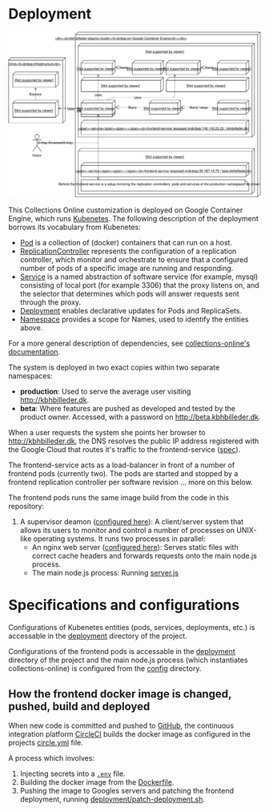 # Deployment

![Deployment Diagram](https://raw.githubusercontent.com/CopenhagenCityArchives/kbh-billeder/master/docs/deployment-diagram.svg)

This Collections Online customization is deployed on Google Container Engine,
which runs [Kubenetes](https://kubernetes.io/). The following description of the
deployment borrows its vocabulary from Kubenetes:

- [Pod](https://kubernetes.io/docs/api-reference/v1.5/#pod-v1)
  is a collection of (docker) containers that can run on a host.
- [ReplicationController](https://kubernetes.io/docs/api-reference/v1.5/#replicationcontroller-v1)
  represents the configuration of a replication controller, which monitor and
  orchestrate to ensure that a configured number of pods of a specific image are
  running and responding.
- [Service](https://kubernetes.io/docs/api-reference/v1.5/#service-v1)
  is a named abstraction of software service (for example, mysql) consisting of
  local port (for example 3306) that the proxy listens on, and the selector that
  determines which pods will answer requests sent through the proxy.
- [Deployment](https://kubernetes.io/docs/api-reference/v1.5/#deployment-v1beta1)
  enables declarative updates for Pods and ReplicaSets.
- [Namespace](https://kubernetes.io/docs/api-reference/v1.5/#namespace-v1)
  provides a scope for Names, used to identify the entities above.

For a more general description of dependencies, see
[collections-online's documentation](https://github.com/collections-online/collections-online/blob/master/docs/DEPENDENCIES.md).

The system is deployed in two exact copies within two separate namespaces:

- **production**: Used to serve the average user visiting http://kbhbilleder.dk.
- **beta**: Where features are pushed as developed and tested by the product
  owner. Accessed, with a password on http://beta.kbhbilleder.dk.

When a user requests the system she points her browser to http://kbhbilleder.dk,
the DNS resolves the public IP address registered with the Google Cloud that
routes it's traffic to the frontend-service ([spec](../deployment/frontend-service.yaml)).

The frontend-service acts as a load-balancer in front of a number of frontend
pods (currently two). The pods are started and stopped by a frontend replication
controller per software revision ... more on this below.

The frontend pods runs the same image build from the code in this repository:
1. A supervisor deamon ([configured here](../configurations/supervisord.conf)):
   A client/server system that allows its users to monitor and control a number
   of processes on UNIX-like operating systems.
   It runs two processes in parallel:
   - An nginx web server ([configured here](../configurations/nginx.conf)):
     Serves static files with correct cache headers and forwards requests onto
     the main node.js process.
   - The main node.js process: Running [server.js](../server.js)

# Specifications and configurations

Configurations of Kubenetes entities (pods, services, deployments, etc.) is
accessable in the [deployment](../deployment) directory of the project.

Configurations of the frontend pods is accessable in the
[deployment](../configurations) directory of the project and the main node.js
process (which instantiates collections-online) is configured from the
[config](../config) directory.

## How the frontend docker image is changed, pushed, build and deployed

When new code is committed and pushed to
[GitHub](https://github.com/CopenhagenCityArchives/kbh-billeder), the continuous
integration platform
[CircleCI](https://circleci.com/gh/CopenhagenCityArchives/kbh-billeder) builds
the docker image as configured in the projects [circle.yml](../circle.yml) file.

A process which involves:
1. Injecting secrets into a [`.env`](https://www.npmjs.com/package/dotenv) file.
2. Building the docker image from the [Dockerfile](../Dockerfile).
3. Pushing the image to Googles servers and patching the frontend deployment,
   running [deployment/patch-deployment.sh](../deployment/patch-deployment.sh).
